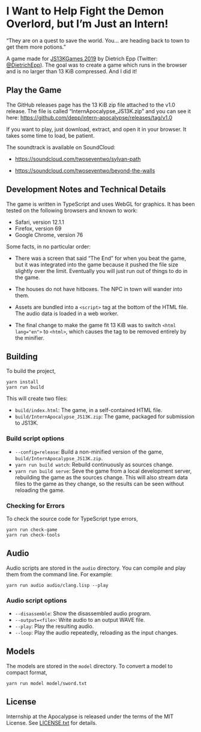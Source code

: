 # I Want to Help Fight the Demon Overlord, but I’m Just an Intern!

“They are on a quest to save the world. You… are heading back to town to get them more potions.”

A game made for [JS13KGames 2019](http://js13kgames.com/) by Dietrich Epp (Twitter: [@DietrichEpp](https://twitter.com/DietrichEpp)). The goal was to create a game which runs in the browser and is no larger than 13 KiB compressed. And I did it!

## Play the Game

The GitHub releases page has the 13 KiB zip file attached to the v1.0 release. The file is called “InternApocalypse_JS13K.zip” and you can see it here: https://github.com/depp/intern-apocalypse/releases/tag/v1.0

If you want to play, just download, extract, and open it in your browser. It takes some time to load, be patient.

The soundtrack is available on SoundCloud:

- https://soundcloud.com/twoseventwo/sylvan-path

- https://soundcloud.com/twoseventwo/beyond-the-walls

## Development Notes and Technical Details

The game is written in TypeScript and uses WebGL for graphics. It has been tested on the following browsers and known to work:

- Safari, version 12.1.1
- Firefox, version 69
- Google Chrome, version 76

Some facts, in no particular order:

- There was a screen that said “The End” for when you beat the game, but it was integrated into the game because it pushed the file size slightly over the limit. Eventually you will just run out of things to do in the game.

- The houses do not have hitboxes. The NPC in town will wander into them.

- Assets are bundled into a `<script>` tag at the bottom of the HTML file. The audio data is loaded in a web worker.

- The final change to make the game fit 13 KiB was to switch `<html lang="en">` to `<html>`, which causes the tag to be removed entirely by the minifier.

## Building

To build the project,

```shell
yarn install
yarn run build
```

This will create two files:

- `build/index.html`: The game, in a self-contained HTML file.
- `build/InternApocalypse_JS13K.zip`: The game, packaged for submission to JS13K.

### Build script options

- `--config=release`: Build a non-minified version of the game, `build/InternApocalypse_JS13K.zip`.
- `yarn run build watch`: Rebuild continuously as sources change.
- `yarn run build serve`: Seve the game from a local development server, rebuilding the game as the sources change. This will also stream data files to the game as they change, so the results can be seen without reloading the game.

### Checking for Errors

To check the source code for TypeScript type errors,

```shell
yarn run check-game
yarn run check-tools
```

## Audio

Audio scripts are stored in the `audio` directory. You can compile and play them from the command line. For example:

```shell
yarn run audio audio/clang.lisp --play
```

### Audio script options

- `--disassemble`: Show the disassembled audio program.
- `--output=<file>`: Write audio to an output WAVE file.
- `--play`: Play the resulting audio.
- `--loop`: Play the audio repeatedly, reloading as the input changes.

## Models

The models are stored in the `model` directory. To convert a model to compact format,

```shell
yarn run model model/sword.txt
```

## License

Internship at the Apocalypse is released under the terms of the MIT License. See [LICENSE.txt](LICENSE.txt) for details.
